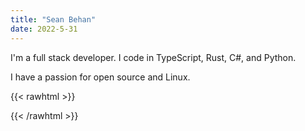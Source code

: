 ```yaml
---
title: "Sean Behan"
date: 2022-5-31
---
```


I'm a full stack developer. I code in TypeScript, Rust, C#, and Python.

I have a passion for open source and Linux.

{{< rawhtml >}}
<a id="me" rel="me" href="https://mstdn.ca/@codebam"></a>
<style>
#me {
    display: none;
}
</style>
{{< /rawhtml >}}
